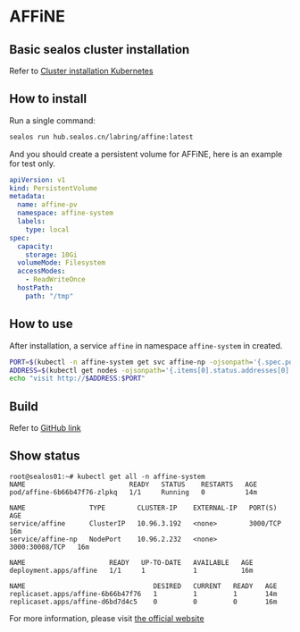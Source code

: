 # AFFiNE

## Basic sealos cluster installation

Refer to [Cluster installation Kubernetes](https://www.sealos.io/docs/getting-started/kuberentes-life-cycle)

## How to install 

Run a single command:

```bash
sealos run hub.sealos.cn/labring/affine:latest
```

And you should create a persistent volume for AFFiNE, here is an example for test only.

```yaml
apiVersion: v1
kind: PersistentVolume
metadata:
  name: affine-pv
  namespace: affine-system
  labels:
    type: local
spec:
  capacity:
    storage: 10Gi
  volumeMode: Filesystem
  accessModes:
    - ReadWriteOnce
  hostPath:
    path: "/tmp"
```

## How to use

After installation, a service `affine` in namespace `affine-system` in created. 

```bash
PORT=$(kubectl -n affine-system get svc affine-np -ojsonpath='{.spec.ports[0].nodePort}')
ADDRESS=$(kubectl get nodes -ojsonpath='{.items[0].status.addresses[0].address}')
echo "visit http://$ADDRESS:$PORT"
```

## Build 

Refer to [GitHub link](https://github.com/labring-actions/cluster-image/tree/main/applications/affine)

## Show status

```text
root@sealos01:~# kubectl get all -n affine-system
NAME                          READY   STATUS    RESTARTS   AGE
pod/affine-6b66b47f76-zlpkq   1/1     Running   0          14m

NAME                TYPE        CLUSTER-IP    EXTERNAL-IP   PORT(S)          AGE
service/affine      ClusterIP   10.96.3.192   <none>        3000/TCP         16m
service/affine-np   NodePort    10.96.2.232   <none>        3000:30008/TCP   16m

NAME                     READY   UP-TO-DATE   AVAILABLE   AGE
deployment.apps/affine   1/1     1            1           16m

NAME                                DESIRED   CURRENT   READY   AGE
replicaset.apps/affine-6b66b47f76   1         1         1       14m
replicaset.apps/affine-d6bd7d4c5    0         0         0       16m
```

For more information, please visit [the official website](https://affine.pro/)